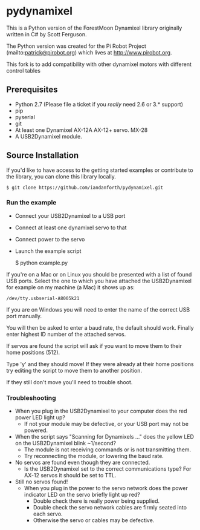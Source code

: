 # pydynamixel

This is a Python version of the ForestMoon Dynamixel library originally written
in C# by Scott Ferguson.

The Python version was created for the Pi Robot Project
(mailto:patrick@pirobot.org) which lives at http://www.pirobot.org.

This fork is to add compatibility with other dynamixel motors with different control tables
## Prerequisites

- Python 2.7 (Please file a ticket if you *really* need 2.6 or 3.* support)
- pip
- pyserial
- git
- At least one Dynamixel
        AX-12A
        AX-12+ servo.
        MX-28
- A USB2Dynamixel module.

## Source Installation

If you'd like to have access to the getting started examples or contribute to
the library, you can clone this library locally.

    $ git clone https://github.com/iandanforth/pydynamixel.git

### Run the example

- Connect your USB2Dynamixel to a USB port
- Connect at least one dynamixel servo to that
- Connect power to the servo
- Launch the example script

    $ python example.py

If you're on a Mac or on Linux you should be presented with a list of
found USB ports. Select the one to which you have attached the USB2Dynamixel
for example on my machine (a Mac) it shows up as:

    /dev/tty.usbserial-A8005k21

If you are on Windows you will need to enter the name of the correct USB port
manually.

You will then be asked to enter a baud rate, the default should work. Finally 
enter highest ID number of the attached servos.

If servos are found the script will ask if you want to move them to their home 
positions (512).

Type 'y' and they should move! If they were already at their home positions
try editing the script to move them to another position. 

If they still don't move you'll need to trouble shoot.

### Troubleshooting

- When you plug in the USB2Dynamixel to your computer does the red power LED
  light up?
    - If not your module may be defective, or your USB port may not be powered.
- When the script says "Scanning for Dynamixels ..." does the yellow LED on the
  USB2Dynamixel blink ~1/second?
    - The module is not receiving commands or is not transmitting them.
    - Try reconnecting the module, or lowering the baud rate.
- No servos are found even though they are connected.
    - Is the USB2Dynamixel set to the correct communications type? For AX-12
      servos it should be set to TTL.
- Still no servos found!
    - When you plug in the power to the servo network does the power indicator
      LED on the servo briefly light up red?
        - Double check there is really power being supplied.
        - Double check the servo network cables are firmly seated into each
          servo.
        - Otherwise the servo or cables may be defective.


